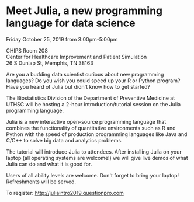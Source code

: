 # Meet Julia, a new programming language for data science

Friday October 25, 2019 from 3:00pm-5:00pm

CHIPS Room 208   
Center for Healthcare Improvement and Patient Simulation     
26 S Dunlap St, Memphis, TN 38163    

Are you a budding data scientist curious about new programming
languages?  Do you wish you could speed up your R or Python program?
Have you heard of Julia but didn't know how to get started?

The Biostatistics Division of the Department of Preventive Medicine at
UTHSC will be hosting a 2-hour introduction/tutorial session on the
Julia programming language.

Julia is a new interactive open-source programming language that
combines the functionality of quantitative environments such as R and
Python with the speed of production programming languages like Java
and C/C++ to solve big data and analytics problems.

The tutorial will introduce Julia to attendees. After installing Julia
on your laptop (all operating systems are welcome!) we will give
live demos of what Julia can do and what it is good for.

Users of all ability levels are welcome.  Don't forget to bring your
laptop! Refreshments will be served.

To register: http://juliaintro2019.questionpro.com
